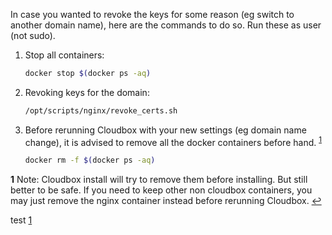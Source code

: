 In case you wanted to revoke the keys for some reason (eg switch to another domain name), here are the commands to do so. Run these as user (not sudo).

1. Stop all containers:

   ```bash
   docker stop $(docker ps -aq)
   ```


1. Revoking keys for the domain:

   ```bash
   /opt/scripts/nginx/revoke_certs.sh
   ```

1. Before rerunning Cloudbox with your new settings (eg domain name change), it is advised to remove all the docker containers before hand. <sup id="a1">[1](#f1)</sup>


   ```bash
   docker rm -f $(docker ps -aq)
   ```



 <b id="f1">1</b> Note: Cloudbox install will try to remove them before installing. But still better to be safe. If you need to keep other non cloudbox containers, you may just remove the nginx container instead before rerunning Cloudbox. [↩](#a1)





 test [1]






 [1]: test 
